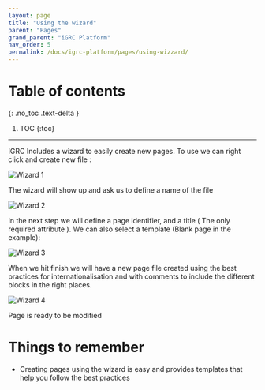 ```yaml
---
layout: page
title: "Using the wizard"
parent: "Pages"
grand_parent: "iGRC Platform"
nav_order: 5
permalink: /docs/igrc-platform/pages/using-wizzard/
---
```


# Table of contents
{: .no_toc .text-delta }

1. TOC
{:toc}
---

IGRC Includes a wizard to easily create new pages. To use we can right click and create new file :   

![Wizard 1]({{site.baseurl}}/docs/igrc-platform/pages/images/0501.png "Wizard 1")   

The wizard will show up and ask us to define a name of the file   

![Wizard 2]({{site.baseurl}}/docs/igrc-platform/pages/images/0502.png "Wizard 2")   

In the next step we will define a page identifier, and a title ( The only required attribute ). We can also select a template (Blank page in the example):   

![Wizard 3]({{site.baseurl}}/docs/igrc-platform/pages/images/0503.png "Wizard 3")   

When we hit finish we will have a new page file created using the best practices for internationalisation and with comments to include the different blocks in the right places.   

![Wizard 4]({{site.baseurl}}/docs/igrc-platform/pages/images/0504.png "Wizard 4")   

Page is ready to be modified  

# Things to remember

- Creating pages using the wizard is easy and provides templates that help you follow the best practices
